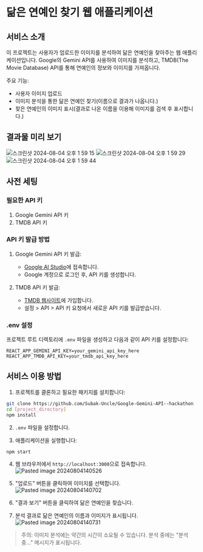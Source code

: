 # 닮은 연예인 찾기 웹 애플리케이션


## 서비스 소개

이 프로젝트는 사용자가 업로드한 이미지를 분석하여 닮은 연예인을 찾아주는 웹 애플리케이션입니다. 
Google의 Gemini API를 사용하여 이미지를 분석하고, TMDB(The Movie Database) API를 통해 연예인의 정보와 이미지를 가져옵니다.

주요 기능:
- 사용자 이미지 업로드
- 이미지 분석을 통한 닮은 연예인 찾기(이름으로 결과가 나옵니다.)
- 찾은 연예인의 이미지 표시(결과로 나온 이름을 이용해 이미지를 검색 후 표시합니다.)

## 결과물 미리 보기
![스크린샷 2024-08-04 오후 1 59 15](https://github.com/user-attachments/assets/fd3f1584-c446-4010-9e4c-ffbe25c8714b)
![스크린샷 2024-08-04 오후 1 59 29](https://github.com/user-attachments/assets/5568adf1-9501-4a98-9cbe-cd3cb6ff3ade)
![스크린샷 2024-08-04 오후 1 59 44](https://github.com/user-attachments/assets/3049d899-aa8b-402b-952f-cf8ecc0bee62)


## 사전 세팅

### 필요한 API 키

1. Google Gemini API 키
2. TMDB API 키

### API 키 발급 방법

1. Google Gemini API 키 발급:
   - [Google AI Studio](https://makersuite.google.com/app/apikey)에 접속합니다.
   - Google 계정으로 로그인 후, API 키를 생성합니다.

2. TMDB API 키 발급:
   - [TMDB 웹사이트](https://www.themoviedb.org/)에 가입합니다.
   - 설정 > API > API 키 요청에서 새로운 API 키를 발급받습니다.

### .env 설정

프로젝트 루트 디렉토리에 `.env` 파일을 생성하고 다음과 같이 API 키를 설정합니다:
```
REACT_APP_GEMINI_API_KEY=your_gemini_api_key_here
REACT_APP_TMDB_API_KEY=your_tmdb_api_key_here
```

## 서비스 이용 방법

1. 프로젝트를 클론하고 필요한 패키지를 설치합니다:
```bash
git clone https://github.com/Subak-Uncle/Google-Gemini-API--hackathon
cd [project_directory]
npm install
```

2. `.env` 파일을 설정합니다.

3. 애플리케이션을 실행합니다:
```bash
npm start
```

4. 웹 브라우저에서 `http://localhost:3000`으로 접속합니다.
   ![Pasted image 20240804140526](https://github.com/user-attachments/assets/2d5c64cf-1e6a-4ac6-ab40-90765d68c08c)


5. "업로드" 버튼을 클릭하여 이미지를 선택합니다.
   ![Pasted image 20240804140702](https://github.com/user-attachments/assets/a7d67fc7-7c14-4c73-bb0a-95570d6053d6)


6. "결과 보기" 버튼을 클릭하여 닮은 연예인을 찾습니다.

7. 분석 결과로 닮은 연예인의 이름과 이미지가 표시됩니다.
   ![Pasted image 20240804140731](https://github.com/user-attachments/assets/239b2c01-2d02-4252-a80a-613a93b8b09e)


> 주의: 이미지 분석에는 약간의 시간이 소요될 수 있습니다. 분석 중에는 "분석 중..." 메시지가 표시됩니다.




